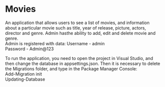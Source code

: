 # Movies
An application that allows users to see a list of movies, and information about a particular movie such as title, year of release, picture, actors, director and genre. Admin hasthe ability to add, edit and delete movie and genre.  
Admin is registered with data:
Username - admin        
Password - Admin@123

To run the application, you need to open the project in Visual Studio, and then change the database in appsettings.json.
Then it is necessary to delete the Migrations folder, and type in the Package Manager Console:      
Add-Migration init                                              
Updating-Database
